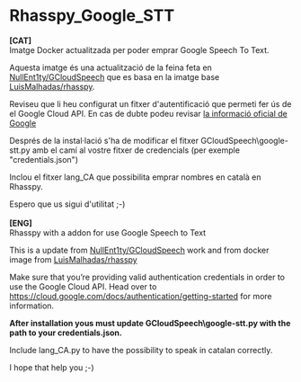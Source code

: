 # Rhasspy_Google_STT
<b>[CAT]<br></b>
Imatge Docker actualitzada per poder emprar Google Speech To Text.

Aquesta imatge és una actualització de la feina feta en [NullEnt1ty/GCloudSpeech](https://github.com/NullEnt1ty/GCloudSpeech) que es basa en la imatge base [LuisMalhadas/rhasspy](https://github.com/LuisMalhadas/rhasspy).

Reviseu que li heu configurat un fitxer d'autentificació que permeti fer ús de el Google Cloud API. En cas de dubte podeu revisar [la informació oficial de Google](https://cloud.google.com/docs/authentication/getting-started)

Després de la instal·lació s'ha de modificar el fitxer GCloudSpeech\google-stt.py amb el camí al vostre fitxer de credencials (per exemple "credentials.json")

Inclou el fitxer lang_CA que possibilita emprar nombres en català en Rhasspy.

Espero que us sigui d'utilitat ;-)
<br><br>
<b>[ENG]<br></b>
Rhasspy with a addon for use Google Speech to Text

This is a update from [NullEnt1ty/GCloudSpeech](https://github.com/NullEnt1ty/GCloudSpeech) work and from docker image from [LuisMalhadas/rhasspy](https://github.com/LuisMalhadas/rhasspy)

Make sure that you’re providing valid authentication credentials in order to use the Google Cloud API. Head over to https://cloud.google.com/docs/authentication/getting-started for more information.

<b>After installation yous must update GCloudSpeech\google-stt.py with the path to your credentials.json.</b>

Include lang_CA.py to have the possibility to speak in catalan correctly.

I hope that help you ;-)
